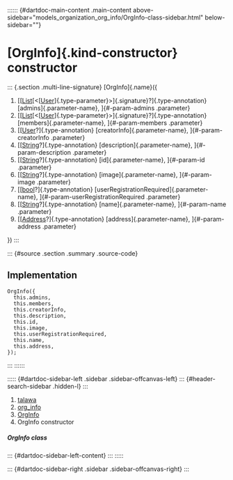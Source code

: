 :::::: {#dartdoc-main-content .main-content above-sidebar="models_organization_org_info/OrgInfo-class-sidebar.html" below-sidebar=""}
<div>

# [OrgInfo]{.kind-constructor} constructor

</div>

::: {.section .multi-line-signature}
[OrgInfo]{.name}({

1.  [[[List](https://api.flutter.dev/flutter/dart-core/List-class.html)[\<[[User](../../models_user_user_info/User-class.html)]{.type-parameter}\>]{.signature}?]{.type-annotation}
    [admins]{.parameter-name}, ]{#-param-admins .parameter}
2.  [[[List](https://api.flutter.dev/flutter/dart-core/List-class.html)[\<[[User](../../models_user_user_info/User-class.html)]{.type-parameter}\>]{.signature}?]{.type-annotation}
    [members]{.parameter-name}, ]{#-param-members .parameter}
3.  [[[User](../../models_user_user_info/User-class.html)?]{.type-annotation}
    [creatorInfo]{.parameter-name}, ]{#-param-creatorInfo .parameter}
4.  [[[String](https://api.flutter.dev/flutter/dart-core/String-class.html)?]{.type-annotation}
    [description]{.parameter-name}, ]{#-param-description .parameter}
5.  [[[String](https://api.flutter.dev/flutter/dart-core/String-class.html)?]{.type-annotation}
    [id]{.parameter-name}, ]{#-param-id .parameter}
6.  [[[String](https://api.flutter.dev/flutter/dart-core/String-class.html)?]{.type-annotation}
    [image]{.parameter-name}, ]{#-param-image .parameter}
7.  [[[bool](https://api.flutter.dev/flutter/dart-core/bool-class.html)?]{.type-annotation}
    [userRegistrationRequired]{.parameter-name},
    ]{#-param-userRegistrationRequired .parameter}
8.  [[[String](https://api.flutter.dev/flutter/dart-core/String-class.html)?]{.type-annotation}
    [name]{.parameter-name}, ]{#-param-name .parameter}
9.  [[[Address](../../models_organization_org_info_address/Address-class.html)?]{.type-annotation}
    [address]{.parameter-name}, ]{#-param-address .parameter}

})
:::

::: {#source .section .summary .source-code}
## Implementation

``` language-dart
OrgInfo({
  this.admins,
  this.members,
  this.creatorInfo,
  this.description,
  this.id,
  this.image,
  this.userRegistrationRequired,
  this.name,
  this.address,
});
```
:::
::::::

::::: {#dartdoc-sidebar-left .sidebar .sidebar-offcanvas-left}
::: {#header-search-sidebar .hidden-l}
:::

1.  [talawa](../../index.html)
2.  [org_info](../../models_organization_org_info/)
3.  [OrgInfo](../../models_organization_org_info/OrgInfo-class.html)
4.  OrgInfo constructor

##### OrgInfo class

::: {#dartdoc-sidebar-left-content}
:::
:::::

::: {#dartdoc-sidebar-right .sidebar .sidebar-offcanvas-right}
:::
